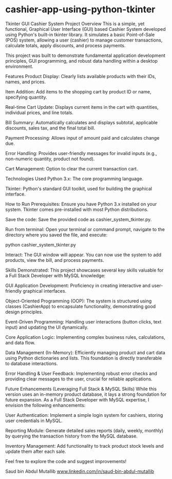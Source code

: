 # cashier-app-using-python-tkinter

Tkinter GUI Cashier System
Project Overview
This is a simple, yet functional, Graphical User Interface (GUI) based Cashier System developed using Python's built-in tkinter library. It simulates a basic Point-of-Sale (POS) system, allowing a user (cashier) to manage customer transactions, calculate totals, apply discounts, and process payments.

This project was built to demonstrate fundamental application development principles, GUI programming, and robust data handling within a desktop environment.

Features
Product Display: Clearly lists available products with their IDs, names, and prices.

Item Addition: Add items to the shopping cart by product ID or name, specifying quantity.

Real-time Cart Update: Displays current items in the cart with quantities, individual prices, and line totals.

Bill Summary: Automatically calculates and displays subtotal, applicable discounts, sales tax, and the final total bill.

Payment Processing: Allows input of amount paid and calculates change due.

Error Handling: Provides user-friendly messages for invalid inputs (e.g., non-numeric quantity, product not found).

Cart Management: Option to clear the current transaction cart.

Technologies Used
Python 3.x: The core programming language.

Tkinter: Python's standard GUI toolkit, used for building the graphical interface.

How to Run
Prerequisites: Ensure you have Python 3.x installed on your system. Tkinter comes pre-installed with most Python distributions.

Save the code: Save the provided code as cashier_system_tkinter.py.

Run from terminal: Open your terminal or command prompt, navigate to the directory where you saved the file, and execute:

python cashier_system_tkinter.py

Interact: The GUI window will appear. You can now use the system to add products, view the bill, and process payments.

Skills Demonstrated:
This project showcases several key skills valuable for a Full Stack Developer with MySQL knowledge:

GUI Application Development: Proficiency in creating interactive and user-friendly graphical interfaces.

Object-Oriented Programming (OOP): The system is structured using classes (CashierApp) to encapsulate functionality, demonstrating good design principles.

Event-Driven Programming: Handling user interactions (button clicks, text input) and updating the UI dynamically.

Core Application Logic: Implementing complex business rules, calculations, and data flow.

Data Management (In-Memory): Efficiently managing product and cart data using Python dictionaries and lists. This foundation is directly transferable to database interactions.

Error Handling & User Feedback: Implementing robust error checks and providing clear messages to the user, crucial for reliable applications.

Future Enhancements (Leveraging Full Stack & MySQL Skills)
While this version uses an in-memory product database, it lays a strong foundation for future expansion. As a Full Stack Developer with MySQL expertise, I envision the following enhancements:

User Authentication: Implement a simple login system for cashiers, storing user credentials in MySQL.

Reporting Module: Generate detailed sales reports (daily, weekly, monthly) by querying the transaction history from the MySQL database.

Inventory Management: Add functionality to track product stock levels and update them after each sale.

Feel free to explore the code and suggest improvements!

Saud bin Abdul Mutallib
www.linkedin.com/in/saud-bin-abdul-mutallib
